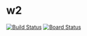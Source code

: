 # w2

[![Build Status](https://dev.azure.com/hxlnt/w2/_apis/build/status/hxlnt.w2?branchName=master)](https://dev.azure.com/hxlnt/w2/_build/latest?definitionId=1&branchName=master) [![Board Status](https://dev.azure.com/hxlnt/83c1a95a-4a0b-4bf3-97c6-0f933a7e3d0c/4fbe6ea5-2806-49dc-a76a-0d01f66fef3b/_apis/work/boardbadge/d6d15575-f1fa-4121-b011-eac03fa4dbe1?columnOptions=1)](https://dev.azure.com/hxlnt/83c1a95a-4a0b-4bf3-97c6-0f933a7e3d0c/_boards/board/t/4fbe6ea5-2806-49dc-a76a-0d01f66fef3b/Microsoft.RequirementCategory)
